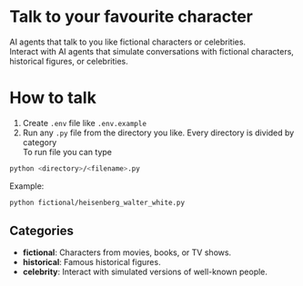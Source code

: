 # Talk to your favourite character
AI agents that talk to you like fictional characters or celebrities.   
Interact with AI agents that simulate conversations with fictional characters, historical figures, or celebrities.

# How to talk
1. Create `.env` file like `.env.example`
2. Run any `.py` file from the directory you like. Every directory is divided by category  
To run file you can type 
```bash
python <directory>/<filename>.py
```
Example: 
```bash
python fictional/heisenberg_walter_white.py
```

## Categories
- **fictional**: Characters from movies, books, or TV shows.
- **historical**: Famous historical figures.
- **celebrity**: Interact with simulated versions of well-known people.
